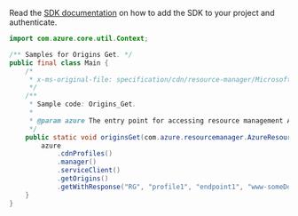 Read the [SDK documentation](https://github.com/Azure/azure-sdk-for-java/blob/azure-resourcemanager_2.14.0/sdk/resourcemanager/azure-resourcemanager/README.md) on how to add the SDK to your project and authenticate.

```java
import com.azure.core.util.Context;

/** Samples for Origins Get. */
public final class Main {
    /*
     * x-ms-original-file: specification/cdn/resource-manager/Microsoft.Cdn/stable/2021-06-01/examples/Origins_Get.json
     */
    /**
     * Sample code: Origins_Get.
     *
     * @param azure The entry point for accessing resource management APIs in Azure.
     */
    public static void originsGet(com.azure.resourcemanager.AzureResourceManager azure) {
        azure
            .cdnProfiles()
            .manager()
            .serviceClient()
            .getOrigins()
            .getWithResponse("RG", "profile1", "endpoint1", "www-someDomain-net", Context.NONE);
    }
}
```
